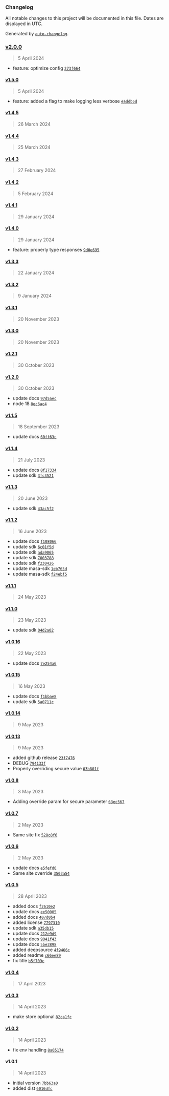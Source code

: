 ### Changelog

All notable changes to this project will be documented in this file. Dates are displayed in UTC.

Generated by [`auto-changelog`](https://github.com/CookPete/auto-changelog).

### [v2.0.0](https://github.com/masa-finance/masa-express/compare/v1.5.0...v2.0.0)

> 5 April 2024

- feature: optimize config [`273f664`](https://github.com/masa-finance/masa-express/commit/273f6645b572eb601a611228965424eea92db11e)

#### [v1.5.0](https://github.com/masa-finance/masa-express/compare/v1.4.5...v1.5.0)

> 5 April 2024

- feature: added a flag to make logging less verbose [`eaddb5d`](https://github.com/masa-finance/masa-express/commit/eaddb5d181c263aa0f044fa54ae1818856ae5a54)

#### [v1.4.5](https://github.com/masa-finance/masa-express/compare/v1.4.4...v1.4.5)

> 26 March 2024

#### [v1.4.4](https://github.com/masa-finance/masa-express/compare/v1.4.3...v1.4.4)

> 25 March 2024

#### [v1.4.3](https://github.com/masa-finance/masa-express/compare/v1.4.2...v1.4.3)

> 27 February 2024

#### [v1.4.2](https://github.com/masa-finance/masa-express/compare/v1.4.1...v1.4.2)

> 5 February 2024

#### [v1.4.1](https://github.com/masa-finance/masa-express/compare/v1.4.0...v1.4.1)

> 29 January 2024

#### [v1.4.0](https://github.com/masa-finance/masa-express/compare/v1.3.3...v1.4.0)

> 29 January 2024

- feature: properly type responses [`9d0e695`](https://github.com/masa-finance/masa-express/commit/9d0e6953a12f203ba343b525d39b33f601ac4df9)

#### [v1.3.3](https://github.com/masa-finance/masa-express/compare/v1.3.2...v1.3.3)

> 22 January 2024

#### [v1.3.2](https://github.com/masa-finance/masa-express/compare/v1.3.1...v1.3.2)

> 9 January 2024

#### [v1.3.1](https://github.com/masa-finance/masa-express/compare/v1.3.0...v1.3.1)

> 20 November 2023

#### [v1.3.0](https://github.com/masa-finance/masa-express/compare/v1.2.1...v1.3.0)

> 20 November 2023

#### [v1.2.1](https://github.com/masa-finance/masa-express/compare/v1.2.0...v1.2.1)

> 30 October 2023

#### [v1.2.0](https://github.com/masa-finance/masa-express/compare/v1.1.5...v1.2.0)

> 30 October 2023

- update docs [`97d5aec`](https://github.com/masa-finance/masa-express/commit/97d5aecb77bc023ce075d21eba7b64a5d49e1108)
- node 18 [`8ec6ac4`](https://github.com/masa-finance/masa-express/commit/8ec6ac4530d4eebc5ff5c02fdd4e527bb6ca8f0f)

#### [v1.1.5](https://github.com/masa-finance/masa-express/compare/v1.1.4...v1.1.5)

> 18 September 2023

- update docs [`60ff63c`](https://github.com/masa-finance/masa-express/commit/60ff63c7baa12867c0c6db8af2a5a6f353933f3c)

#### [v1.1.4](https://github.com/masa-finance/masa-express/compare/v1.1.3...v1.1.4)

> 21 July 2023

- update docs [`0f17334`](https://github.com/masa-finance/masa-express/commit/0f17334b634f4b8507873dd7053dc81c98375bed)
- update sdk [`3fc3521`](https://github.com/masa-finance/masa-express/commit/3fc352167d51dbb3e50cc39134c1ca3a4463dc6b)

#### [v1.1.3](https://github.com/masa-finance/masa-express/compare/v1.1.2...v1.1.3)

> 20 June 2023

- update sdk [`43ac5f2`](https://github.com/masa-finance/masa-express/commit/43ac5f2816abe7e4c4187f9f9c248a6cadfae214)

#### [v1.1.2](https://github.com/masa-finance/masa-express/compare/v1.1.1...v1.1.2)

> 16 June 2023

- update docs [`f108066`](https://github.com/masa-finance/masa-express/commit/f1080663f151e85b4e885ec98e369e4e78fc6b1f)
- update sdk [`6c01f5d`](https://github.com/masa-finance/masa-express/commit/6c01f5dfcf3c0fab84d1db02f26871fd0563c828)
- update sdk [`ada9065`](https://github.com/masa-finance/masa-express/commit/ada9065e33199708c64c6c88b87cfa964fd8edf9)
- update sdk [`7003788`](https://github.com/masa-finance/masa-express/commit/70037882c15344a739e1fd84cbbf80e274197725)
- update sdk [`f230426`](https://github.com/masa-finance/masa-express/commit/f2304261fd80d2db9c19b0ce7ac85b7587cdf409)
- update masa-sdk [`1eb765d`](https://github.com/masa-finance/masa-express/commit/1eb765d3a4f4af7c0bc32e2c7feb6ba91c5a3385)
- update masa-sdk [`f24ebf5`](https://github.com/masa-finance/masa-express/commit/f24ebf5a7f2a62633ecb79f5a56c8107b415fed6)

#### [v1.1.1](https://github.com/masa-finance/masa-express/compare/v1.1.0...v1.1.1)

> 24 May 2023

#### [v1.1.0](https://github.com/masa-finance/masa-express/compare/v1.0.16...v1.1.0)

> 23 May 2023

- update sdk [`04d2a02`](https://github.com/masa-finance/masa-express/commit/04d2a02e17511a936d712f944997509b12ebc9df)

#### [v1.0.16](https://github.com/masa-finance/masa-express/compare/v1.0.15...v1.0.16)

> 22 May 2023

- update docs [`7e254a6`](https://github.com/masa-finance/masa-express/commit/7e254a61a7159355fbb96e2ec7d4ea37f48424ee)

#### [v1.0.15](https://github.com/masa-finance/masa-express/compare/v1.0.14...v1.0.15)

> 16 May 2023

- update docs [`f1bbae8`](https://github.com/masa-finance/masa-express/commit/f1bbae8547009131c1315423def53ae360c9f25f)
- update sdk [`5a0711c`](https://github.com/masa-finance/masa-express/commit/5a0711ca6e3820baf559e26a2a2bc6d1883e1d42)

#### [v1.0.14](https://github.com/masa-finance/masa-express/compare/v1.0.13...v1.0.14)

> 9 May 2023

#### [v1.0.13](https://github.com/masa-finance/masa-express/compare/v1.0.8...v1.0.13)

> 9 May 2023

- added github release [`23f7476`](https://github.com/masa-finance/masa-express/commit/23f747651e05ec4b3f06a07f9cbe97e023e00152)
- DEBUG [`794133f`](https://github.com/masa-finance/masa-express/commit/794133f641d1b140862a99dbbe4dc66505a76077)
- Properly overriding secure value [`03b801f`](https://github.com/masa-finance/masa-express/commit/03b801f3a7a7796d28574fd669311a4724b840a1)

#### [v1.0.8](https://github.com/masa-finance/masa-express/compare/v1.0.7...v1.0.8)

> 3 May 2023

- Adding override param for secure parameter [`63ec567`](https://github.com/masa-finance/masa-express/commit/63ec567e832cfb62213bb9e3a5cf6683dae9698f)

#### [v1.0.7](https://github.com/masa-finance/masa-express/compare/v1.0.6...v1.0.7)

> 2 May 2023

- Same site fix [`528c8f6`](https://github.com/masa-finance/masa-express/commit/528c8f62ed41247bf0460cb10629be9d8c6d8203)

#### [v1.0.6](https://github.com/masa-finance/masa-express/compare/v1.0.5...v1.0.6)

> 2 May 2023

- update docs [`e5fefd0`](https://github.com/masa-finance/masa-express/commit/e5fefd0d925d0494749e53d7da37032a4bb89f39)
- Same site override [`3503a54`](https://github.com/masa-finance/masa-express/commit/3503a548a61ef8768060ee1ebd575316af0ab434)

#### [v1.0.5](https://github.com/masa-finance/masa-express/compare/v1.0.4...v1.0.5)

> 28 April 2023

- added docs [`f2610e2`](https://github.com/masa-finance/masa-express/commit/f2610e2c7aa6d65acc2ef23dc41d6dd40d0b8bee)
- update docs [`ee50005`](https://github.com/masa-finance/masa-express/commit/ee50005c7f6a64a48883760d3ccfd205863f49c2)
- added docs [`407d0b4`](https://github.com/masa-finance/masa-express/commit/407d0b46b86dee0a6b901449a2a6486160db1dab)
- added license [`7797310`](https://github.com/masa-finance/masa-express/commit/7797310d69caf33835c3d29a1e27671fb6b1c930)
- update sdk [`a35db15`](https://github.com/masa-finance/masa-express/commit/a35db1551441024aa63d3aa344f271ce9349723a)
- update docs [`212e9d9`](https://github.com/masa-finance/masa-express/commit/212e9d943855b4640c50c37a9bd320acf3c263f1)
- update docs [`9041f43`](https://github.com/masa-finance/masa-express/commit/9041f4391f4e00882bb433c675dae51fc2f44df8)
- update docs [`5be3898`](https://github.com/masa-finance/masa-express/commit/5be389851956975b31d6cdeaf306f37fb6a27e22)
- added deepsource [`4f9466c`](https://github.com/masa-finance/masa-express/commit/4f9466cc0b02051833d11ee163a3612a00020dd2)
- added readme [`c66ee89`](https://github.com/masa-finance/masa-express/commit/c66ee8963a6458ddb223582f60a5f60cac3ae68d)
- fix title [`b5f709c`](https://github.com/masa-finance/masa-express/commit/b5f709c9d672af42b2c488aebcd2e7b3b7d14770)

#### [v1.0.4](https://github.com/masa-finance/masa-express/compare/v1.0.3...v1.0.4)

> 17 April 2023

#### [v1.0.3](https://github.com/masa-finance/masa-express/compare/v1.0.2...v1.0.3)

> 14 April 2023

- make store optional [`82ca1fc`](https://github.com/masa-finance/masa-express/commit/82ca1fc2c9d7c61088be8e12180ad86d823700d4)

#### [v1.0.2](https://github.com/masa-finance/masa-express/compare/v1.0.1...v1.0.2)

> 14 April 2023

- fix env handling [`8a05174`](https://github.com/masa-finance/masa-express/commit/8a05174ba23ee15e324b296ccba1808dd0c077f9)

#### v1.0.1

> 14 April 2023

- initial version [`7bb63a0`](https://github.com/masa-finance/masa-express/commit/7bb63a06274444c37308736d3be0cee4cc2bd181)
- added dist [`6016dfc`](https://github.com/masa-finance/masa-express/commit/6016dfcba01032d2b95eb4222a61e31c02a8b726)
